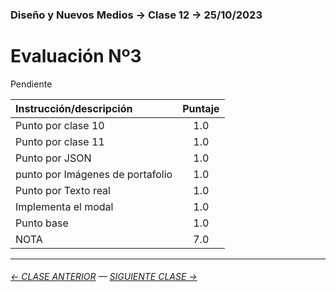 ### Diseño y Nuevos Medios → Clase 12 → 25/10/2023

# Evaluación Nº3

Pendiente

| Instrucción/descripción |  Puntaje | 
|:------------------------|:--------:|
| Punto por clase 10 | 1.0 |
| Punto por clase 11 | 1.0 |
| Punto por JSON | 1.0 |
| punto por Imágenes de portafolio | 1.0 |
| Punto por Texto real | 1.0 |
| Implementa el modal | 1.0 |
| Punto base | 1.0 |
| NOTA  | 7.0 |

- - - - - - - 

###### [← CLASE ANTERIOR](https://github.com/profesorfaco/dno037-2023-2/tree/main/clase-11) — [SIGUIENTE CLASE →](https://github.com/profesorfaco/dno037-2023-2/tree/main/clase-14)
